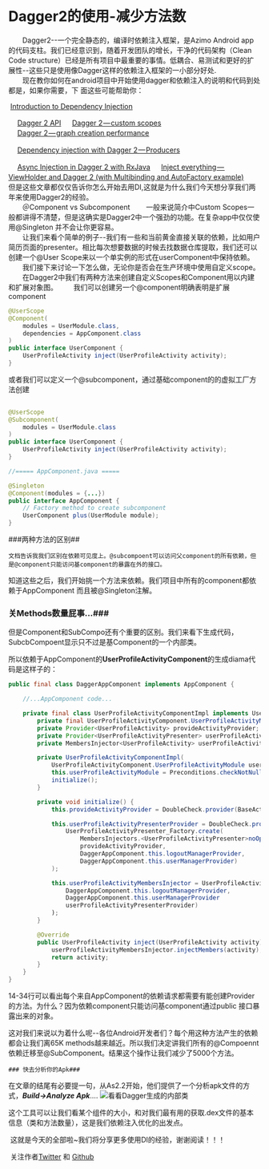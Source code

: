 
Dagger2的使用-减少方法数
================================
　　Dagger2--一个完全静态的，编译时依赖注入框架，是Azimo Android app的代码支柱。我们已经意识到，随着开发团队的增长，干净的代码架构（Clean Code structure）已经是所有项目中最重要的事情。低耦合、易测试和更好的扩展性--这些只是使用像Dagger这样的依赖注入框架的一小部分好处.  
　　现在教你如何在android项目中开始使用dagger和依赖注入的说明和代码到处都是，如果你需要，下 面这些可能帮助你：  

​	[Introduction to Dependency Injection](http://frogermcs.github.io/dependency-injection-with-dagger-2-introdution-to-di/)

 　  	[Dagger 2 API](http://frogermcs.github.io/dependency-injection-with-dagger-2-the-api/)
 　  	[Dagger 2 — custom scopes](http://frogermcs.github.io/dependency-injection-with-dagger-2-custom-scopes/)  
 　	[Dagger 2 — graph creation performance](http://frogermcs.github.io/dagger-graph-creation-performance/)

 　	[Dependency injection with Dagger 2 — Producers](https://medium.com/@froger_mcs/dependency-injection-with-dagger-2-producers-c424ddc60ba3#.o9ks10hzp)

 　 	[Async Injection in Dagger 2 with RxJava](https://medium.com/@froger_mcs/async-injection-in-dagger-2-with-rxjava-e7df503343c0#.5vuheb5ui)
 　 	[Inject everything — ViewHolder and Dagger 2 (with Multibinding and AutoFactory example)](https://medium.com/@froger_mcs/inject-everything-viewholder-and-dagger-2-e1551a76a908#.ojfwmz35r)
　　但是这些文章都仅仅告诉你怎么开始去用DI,这就是为什么我们今天想分享我们两年来使用Dagger2的经验。  
　　＠Component vs Subcomponent
　　一般来说简介中Custom Scopes一般都讲得不清楚，但是这确实是Dagger2中一个强劲的功能。在复杂app中仅仅使用@Singleton 并不会让你更容易。  
　　让我们来看个简单的例子--我们有一些和当前黄金直接关联的依赖，比如用户简历页面的presenter。相比每次想要数据的时候去找数据仓库提取，我们还可以创建一个@User Scope来以一个单实例的形式在userComponent中保持依赖。
　　我们接下来讨论一下怎么做，无论你是否会在生产环境中使用自定义scope。
　　在Dagger2中我们有两种方法来创建自定义Scopes和Component用以内建和扩展对象图。
　　我们可以创建另一个@component明确表明是扩展component  

``` java
@UserScope
@Component(
    modules = UserModule.class,
    dependencies = AppComponent.class
)
public interface UserComponent {
    UserProfileActivity inject(UserProfileActivity activity);
}
```

 或者我们可以定义一个@subcomponent，通过基础component的的虚拟工厂方法创建  

``` java
 
@UserScope
@Subcomponent(
    modules = UserModule.class
)
public interface UserComponent {
    UserProfileActivity inject(UserProfileActivity activity);
}

//===== AppComponent.java =====

@Singleton
@Component(modules = {...})
public interface AppComponent {
    // Factory method to create subcomponent
    UserComponent plus(UserModule module);
}
```
###两种方法的区别##

 	文档告诉我我们区别在依赖可见度上。@subcompoent可以访问父component的所有依赖，但是@component只能访问基component的暴露在外的接口。

​	知道这些之后，我们开始挑一个方法来依赖。我们项目中所有的component都依赖于AppComponent 而且被@Singleton注解。

### 关Methods数量屁事…###

​	但是Component和SubCompo还有个重要的区别。我们来看下生成代码，SubcbCompoent显示只不过是基Component的一个内部类。

​	所以依赖于AppComponent的**UserProfileActivityComponent**的生成diama代码是这样子的：

```java
public final class DaggerAppComponent implements AppComponent {

    //...AppComponent code...

    private final class UserProfileActivityComponentImpl implements UserProfileActivityComponent {
        private final UserProfileActivityComponent.UserProfileActivityModule userProfileActivityModule;
        private Provider<UserProfileActivity> provideActivityProvider;
        private Provider<UserProfileActivityPresenter> userProfileActivityPresenterProvider;
        private MembersInjector<UserProfileActivity> userProfileActivityMembersInjector;

        private UserProfileActivityComponentImpl(
            UserProfileActivityComponent.UserProfileActivityModule userProfileActivityModule) {
            this.userProfileActivityModule = Preconditions.checkNotNull(userProfileActivityModule);
            initialize();
        }

        private void initialize() {
            this.provideActivityProvider = DoubleCheck.provider(BaseActivityModule_ProvideActivityFactory.create(userProfileActivityModule));

            this.userProfileActivityPresenterProvider = DoubleCheck.provider(
                UserProfileActivityPresenter_Factory.create(
                    MembersInjectors.<UserProfileActivityPresenter>noOp(),
                    provideActivityProvider,
                    DaggerAppComponent.this.logoutManagerProvider,
                    DaggerAppComponent.this.userManagerProvider)
            );

            this.userProfileActivityMembersInjector = UserProfileActivity_MembersInjector.create(
                DaggerAppComponent.this.logoutManagerProvider,
                DaggerAppComponent.this.userManagerProvider
                userProfileActivityPresenterProvider)
            );
        }

        @Override
        public UserProfileActivity inject(UserProfileActivity activity) {
            userProfileActivityMembersInjector.injectMembers(activity);
            return activity;
        }
    }
}
```

14-34行可以看出每个来自AppComponent的依赖请求都需要有能创建Provider的方法。为什么？因为依赖component只能访问基component通过public 接口暴露出来的对象。

​	这对我们来说以为着什么呢--各位Android开发者们？每个用这种方法产生的依赖都会让我们离65K methods越来越近。所以我们决定讲我们所有的@Compoennt依赖迁移至@SubComponent。结果这个操作让我们减少了5000个方法。

	### 快去分析你的Apk###

​	在文章的结尾有必要提一句，从As2.2开始，他们提供了一个分析apk文件的方式，***Build->Analyze Apk***….	![看看Dagger生成的内部类](https://cdn-images-2.medium.com/max/800/1*LX37WOAZPGsx9W73P879zg.png)

这个工具可以让我们看某个组件的大小，和对我们最有用的获取.dex文件的基本信息（类和方法数量），这是我们依赖注入优化的出发点。

​	这就是今天的全部啦~我们将分享更多使用DI的经验，谢谢阅读！！！

​	关注作者[Twitter](https://twitter.com/azimolabs) 和 [Github](https://github.com/azimolabs)



